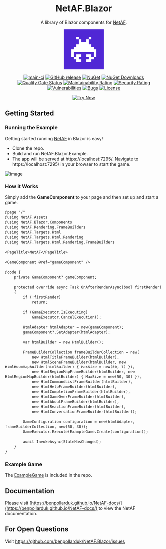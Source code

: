 <div align="center">

# NetAF.Blazor

A library of Blazor components for [NetAF](http://www.github.com/benpollarduk/netaf).

![icon](.nuget/Icon.bmp)

[![main-ci](https://github.com/benpollarduk/NetAF.Blazor/actions/workflows/main-ci.yml/badge.svg)](https://github.com/benpollarduk/NetAF.Blazor/actions/workflows/main-ci.yml)
[![GitHub release](https://img.shields.io/github/release/benpollarduk/NetAF.Blazor.svg)](https://github.com/benpollarduk/NetAF.Blazor/releases)
[![NuGet](https://img.shields.io/nuget/v/netaf.blazor.svg)](https://www.nuget.org/packages/netaf.blazor/)
[![NuGet Downloads](https://img.shields.io/nuget/dt/netaf.blazor)](https://www.nuget.org/packages/netaf.blazor/)
[![Quality Gate Status](https://sonarcloud.io/api/project_badges/measure?project=benpollarduk_NetAF.Blazor&metric=alert_status)](https://sonarcloud.io/summary/new_code?id=benpollarduk_NetAF.Blazor)
[![Maintainability Rating](https://sonarcloud.io/api/project_badges/measure?project=benpollarduk_NetAF.Blazor&metric=sqale_rating)](https://sonarcloud.io/summary/new_code?id=benpollarduk_NetAF.Blazor)
[![Security Rating](https://sonarcloud.io/api/project_badges/measure?project=benpollarduk_NetAF.Blazor&metric=security_rating)](https://sonarcloud.io/summary/new_code?id=benpollarduk_NetAF.Blazor)
[![Vulnerabilities](https://sonarcloud.io/api/project_badges/measure?project=benpollarduk_NetAF.Blazor&metric=vulnerabilities)](https://sonarcloud.io/summary/new_code?id=benpollarduk_NetAF.Blazor)
[![Bugs](https://sonarcloud.io/api/project_badges/measure?project=benpollarduk_NetAF.Blazor&metric=bugs)](https://sonarcloud.io/summary/new_code?id=benpollarduk_NetAF.Blazor)
[![License](https://img.shields.io/github/license/benpollarduk/NetAF.Blazor.svg)](https://opensource.org/licenses/MIT)

[![Try Now](https://img.shields.io/badge/Try-Now-brightgreen?style=for-the-badge)](https://benpollarduk.github.io/NetAF/)

</div>

## Getting Started

### Running the Example
Getting started running [NetAF](https://github.com/benpollarduk/NetAF/) in Blazor is easy!

* Clone the repo.
* Build and run NetAF.Blazor.Example.
* The app will be served at https://localhost:7295/. Navigate to https://localhost:7295/ in your browser to start the game.

![image](https://github.com/user-attachments/assets/c2d482f4-6137-4f7f-80be-a6ef839fd973)

### How it Works
Simply add the **GameComponent** to your page and then set up and start a game.

```
@page "/"
@using NetAF.Assets
@using NetAF.Blazor.Components
@using NetAF.Rendering.FrameBuilders
@using NetAF.Targets.Html
@using NetAF.Targets.Html.Rendering
@using NetAF.Targets.Html.Rendering.FrameBuilders

<PageTitle>NetAF</PageTitle>

<GameComponent @ref="gameComponent" />

@code {
    private GameComponent? gameComponent;

    protected override async Task OnAfterRenderAsync(bool firstRender)
    {
        if (!firstRender)
            return;

        if (GameExecutor.IsExecuting)
            GameExecutor.CancelExecution();

        HtmlAdapter htmlAdapter = new(gameComponent);
        gameComponent?.SetAdapter(htmlAdapter);

        var htmlBuilder = new HtmlBuilder();

        FrameBuilderCollection frameBuilderCollection = new(
            new HtmlTitleFrameBuilder(htmlBuilder),
            new HtmlSceneFrameBuilder(htmlBuilder, new HtmlRoomMapBuilder(htmlBuilder) { MaxSize = new(50, 7) }),
            new HtmlRegionMapFrameBuilder(htmlBuilder, new HtmlRegionMapBuilder(htmlBuilder) { MaxSize = new(50, 30) }),
            new HtmlCommandListFrameBuilder(htmlBuilder),
            new HtmlHelpFrameBuilder(htmlBuilder),
            new HtmlCompletionFrameBuilder(htmlBuilder),
            new HtmlGameOverFrameBuilder(htmlBuilder),
            new HtmlAboutFrameBuilder(htmlBuilder),
            new HtmlReactionFrameBuilder(htmlBuilder),
            new HtmlConversationFrameBuilder(htmlBuilder));

        GameConfiguration configuration = new(htmlAdapter, frameBuilderCollection, new(50, 30));
        GameExecutor.Execute(ExampleGame.Create(configuration));

        await InvokeAsync(StateHasChanged);
    }
}
```
### Example Game
The [ExampleGame](NetAF.Blazor.Example/ExampleGame.cs) is included in the repo.

## Documentation
Please visit [https://benpollarduk.github.io/NetAF-docs/](https://benpollarduk.github.io/NetAF-docs/) to view the NetAF documentation.

## For Open Questions
Visit https://github.com/benpollarduk/NetAF.Blazor/issues
